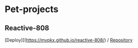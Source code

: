 # Pet-projects
## Reactive-808
[Deploy][(https://mvpkx.github.io/reactive-808/) / [Repository](https://github.com/mvpkx/reactive-808)
